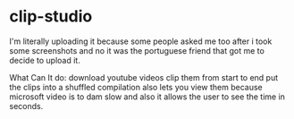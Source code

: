 # clip-studio

I'm literally uploading it because some people asked me too after i took some screenshots and no it was the portuguese friend that got me to decide to upload it.

What Can It do:
  download youtube videos
  clip them from start to end
  put the clips into a shuffled compilation
  also lets you view them because microsoft video is to dam slow and also it allows the user to see the time in seconds.
